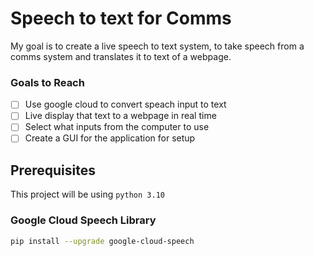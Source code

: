 # Speech to text for Comms

My goal is to create a live speech to text system, to take speech from a comms
system and translates it to text of a webpage.

### Goals to Reach
- [ ] Use google cloud to convert speach input to text
- [ ] Live display that text to a webpage in real time
- [ ] Select what inputs from the computer to use
- [ ] Create a GUI for the application for setup

## Prerequisites

This project will be using ``` python 3.10 ```

### Google Cloud Speech Library

``` bash
pip install --upgrade google-cloud-speech
```